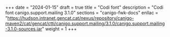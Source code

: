 +++
date        = "2024-01-15"
draft        = true
title       = "Codi font"
description = "Codi font canigo.support.mailing 3.1.0"
sections    = "canigo-fwk-docs"
enllac		= "https://hudson.intranet.gencat.cat/nexus/repository/canigo-maven2/cat/gencat/ctti/canigo.support.mailing/3.1.0/canigo.support.mailing-3.1.0-sources.jar"
weight		= 1
+++
